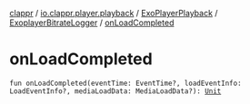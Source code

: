 [clappr](../../../index.md) / [io.clappr.player.playback](../../index.md) / [ExoPlayerPlayback](../index.md) / [ExoplayerBitrateLogger](index.md) / [onLoadCompleted](./on-load-completed.md)

# onLoadCompleted

`fun onLoadCompleted(eventTime: EventTime?, loadEventInfo: LoadEventInfo?, mediaLoadData: MediaLoadData?): `[`Unit`](https://kotlinlang.org/api/latest/jvm/stdlib/kotlin/-unit/index.html)